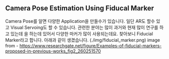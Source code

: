 ## Camera Pose Estimation Using Fiducal Marker

Camera Pose를 알면 다양한 Application을 만들수가 있습니다. 일단 AR도 할수 있고 Visual Servoing도 할 수 있습니다.
관련한 분야는 많이 과거와 현재 많이 연구를 하고 있는데 을 하는데 있어서 다양한 마커가 많이 사용되는데요. 찾아보니 Fiducial Marker라고 합니다.
아래과 같이 생겼습니다.
(./img/fiducial_marker.png)
image from - https://www.researchgate.net/figure/Examples-of-fiducial-markers-proposed-in-previous-works_fig2_260251570





